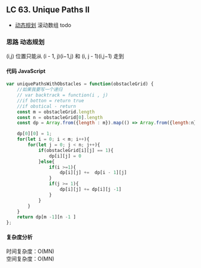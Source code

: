 ## LC 63. Unique Paths II

- [动态规划](#思路-动态规划)
  滚动数组 todo

### 思路 动态规划

(i,j) 位置只能从 (i - 1, j)(i−1,j) 和 (i, j - 1)(i,j−1) 走到

#### 代码 JavaScript

```JavaScript
var uniquePathsWithObstacles = function(obstacleGrid) {
    //如果我要写一个递归
    // var backtrack = function(i , j)
    //if botton = return true
    //if obstical - return
    const m = obstacleGrid.length
    const n = obstacleGrid[0].length
    const dp = Array.from({length : m}).map(() => Array.from({length:n}).fill(0))

    dp[0][0] = 1;
    for(let i = 0; i < m; i++){
        for(let j = 0; j < n; j++){
            if(obstacleGrid[i][j] == 1){
                dp[i][j] = 0
            }else{
                if(i >=1){
                    dp[i][j] +=  dp[i - 1][j]
                }
                if(j >= 1){
                    dp[i][j] += dp[i][j -1]
                }
            }
        }
    }
    return dp[m -1][n -1 ]
};

```

#### 复杂度分析

时间复杂度：O(MN) </br>
空间复杂度：O(MN)
